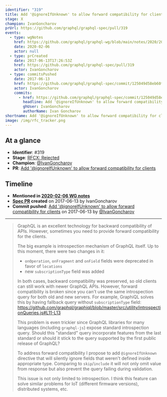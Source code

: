 ```yaml
---
identifier: "319"
title: Add '@ignoreIfUnknown' to allow forward compatibility for clients
stage: X
champion: IvanGoncharov
prUrl: https://github.com/graphql/graphql-spec/pull/319
events:
  - type: wgNotes
    href: https://github.com/graphql/graphql-wg/blob/main/notes/2020/2020-02-06.md
    date: 2020-02-06
    actor: null
  - type: prCreated
    date: 2017-06-13T17:26:53Z
    href: https://github.com/graphql/graphql-spec/pull/319
    actor: IvanGoncharov
  - type: commitsPushed
    date: 2017-06-13
    href: https://github.com/graphql/graphql-spec/commit/125049d58eb60f6aadb6be7d9d14217611b1b306
    actor: IvanGoncharov
    commits:
      - href: https://github.com/graphql/graphql-spec/commit/125049d58eb60f6aadb6be7d9d14217611b1b306
        headline: Add '@ignoreIfUnknown' to allow forward compatibility for clients
        ghUser: IvanGoncharov
        authorName: Ivan Goncharov
shortname: Add '@ignoreIfUnknown' to allow forward compatibility for clients
image: /img/rfc_tracker.png
---
```


## At a glance

- **Identifier**: #319
- **Stage**: [RFCX: Rejected](https://github.com/graphql/graphql-spec/blob/main/CONTRIBUTING.md#stage-x-rejected)
- **Champion**: [@IvanGoncharov](https://github.com/IvanGoncharov)
- **PR**: [Add '@ignoreIfUnknown' to allow forward compatibility for clients](https://github.com/graphql/graphql-spec/pull/319)

<!-- BEGIN_CUSTOM_TEXT -->



<!-- END_CUSTOM_TEXT -->

## Timeline

- **Mentioned in [2020-02-06 WG notes](https://github.com/graphql/graphql-wg/blob/main/notes/2020/2020-02-06.md)**
- **[Spec PR](https://github.com/graphql/graphql-spec/pull/319) created** on 2017-06-13 by IvanGoncharov
- **Commit pushed**: [Add '@ignoreIfUnknown' to allow forward compatibility for clients](https://github.com/graphql/graphql-spec/commit/125049d58eb60f6aadb6be7d9d14217611b1b306) on 2017-06-13 by [@IvanGoncharov](https://github.com/IvanGoncharov)

<!-- VERBATIM -->

---

> GraphQL is an excellent technology for backward compatibility of APIs. However, sometimes you need to provide forward compatibility for the clients. 
> 
> The big example is introspection mechanism of GraphQL itself. Up to this moment, there were two changes in it:
>   - `onOperation`, `onFragment` and `onField` fields were deprecated in favor of `locations`
>   - new `subscriptionType` field was added
> 
> In both cases, backward compatibility was preserved, so old clients can still work with newer GraphQL APIs. However, forward compatibility is broken since you can't use the same introspection query for both old and new servers. For example, GraphiQL solves this by having fallback query without `subscriptionType` field: 
> https://github.com/graphql/graphiql/blob/master/src/utility/introspectionQueries.js#L11-L13
> 
> This problem is even trickier since GraphQL libraries for many languages (including `graphql-js`) expose standard introspection query. Should this "standard" query incorporate features from the last standard or should it stick to the query supported by the first public release of GraphQL?
> 
> To address forward compatibility I propose to add `@ignoreIfUnknown` directive that will silently ignore fields that weren't defined inside appropriate type. Comparing to `skip`/`include` it will not only omit value from response but also prevent the query failing during validation.
> 
> This issue is not only limited to introspection. I think this feature can solve similar problems for IoT (different firmware versions), distributed systems, etc.
